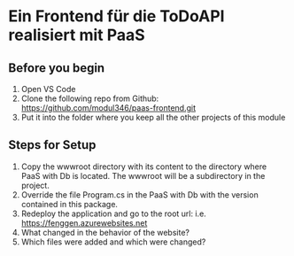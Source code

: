 # Ein Frontend für die ToDoAPI realisiert mit PaaS

## Before you begin
1. Open VS Code
2. Clone the following repo from Github:  https://github.com/modul346/paas-frontend.git
3. Put it into the folder where you keep all the other projects of this module


## Steps for Setup
1. Copy the wwwroot  directory with its content  to the directory where PaaS with Db is located. The wwwroot will be a subdirectory in the project.
2. Override the file Program.cs in the PaaS with Db with the version contained in this package.
3. Redeploy the application and go to the root url: i.e. https://fenggen.azurewebsites.net
4. What changed in the behavior of the website? 
5. Which files were added and which were changed?